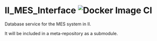 # II_MES_Interface ![Docker Image CI][1]

Database service for the MES system in II.

It will be included in a meta-repository as a submodule.


[1]: https://github.com/up201605618/II_MES_Database/workflows/Docker%20Image%20CI/badge.svg?branch=master&event=push

